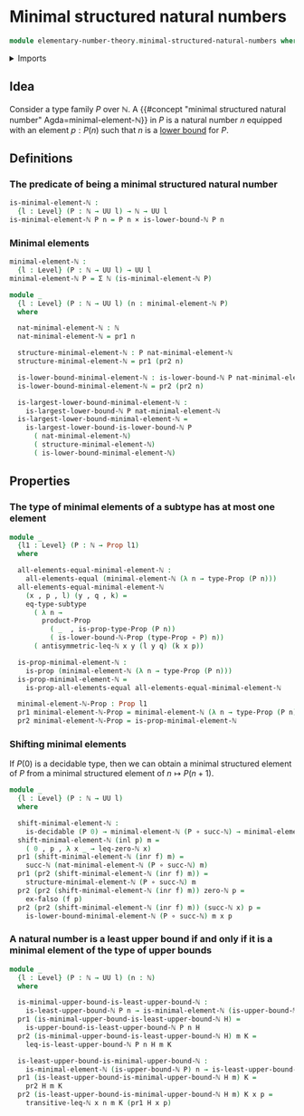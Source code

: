 # Minimal structured natural numbers

```agda
module elementary-number-theory.minimal-structured-natural-numbers where
```

<details><summary>Imports</summary>

```agda
open import elementary-number-theory.inequality-natural-numbers
open import elementary-number-theory.lower-bounds-natural-numbers
open import elementary-number-theory.natural-numbers
open import elementary-number-theory.upper-bounds-natural-numbers

open import foundation.cartesian-product-types
open import foundation.coproduct-types
open import foundation.decidable-types
open import foundation.dependent-pair-types
open import foundation.empty-types
open import foundation.function-types
open import foundation.propositions
open import foundation.subtypes
open import foundation.universe-levels
```

</details>

## Idea

Consider a type family $P$ over $\mathbb{N}$. A
{{#concept "minimal structured natural number" Agda=minimal-element-ℕ}} in $P$
is a natural number $n$ equipped with an element $p : P(n)$ such that $n$ is a
[lower bound](elementary-number-theory.lower-bounds-natural-numbers.md) for $P$.

## Definitions

### The predicate of being a minimal structured natural number

```agda
is-minimal-element-ℕ :
  {l : Level} (P : ℕ → UU l) → ℕ → UU l
is-minimal-element-ℕ P n = P n × is-lower-bound-ℕ P n
```

### Minimal elements

```agda
minimal-element-ℕ :
  {l : Level} (P : ℕ → UU l) → UU l
minimal-element-ℕ P = Σ ℕ (is-minimal-element-ℕ P)

module _
  {l : Level} (P : ℕ → UU l) (n : minimal-element-ℕ P)
  where

  nat-minimal-element-ℕ : ℕ
  nat-minimal-element-ℕ = pr1 n

  structure-minimal-element-ℕ : P nat-minimal-element-ℕ
  structure-minimal-element-ℕ = pr1 (pr2 n)

  is-lower-bound-minimal-element-ℕ : is-lower-bound-ℕ P nat-minimal-element-ℕ
  is-lower-bound-minimal-element-ℕ = pr2 (pr2 n)

  is-largest-lower-bound-minimal-element-ℕ :
    is-largest-lower-bound-ℕ P nat-minimal-element-ℕ
  is-largest-lower-bound-minimal-element-ℕ =
    is-largest-lower-bound-is-lower-bound-ℕ P
      ( nat-minimal-element-ℕ)
      ( structure-minimal-element-ℕ)
      ( is-lower-bound-minimal-element-ℕ)
```

## Properties

### The type of minimal elements of a subtype has at most one element

```agda
module _
  {l1 : Level} (P : ℕ → Prop l1)
  where

  all-elements-equal-minimal-element-ℕ :
    all-elements-equal (minimal-element-ℕ (λ n → type-Prop (P n)))
  all-elements-equal-minimal-element-ℕ
    (x , p , l) (y , q , k) =
    eq-type-subtype
      ( λ n →
        product-Prop
          ( _  , is-prop-type-Prop (P n))
          ( is-lower-bound-ℕ-Prop (type-Prop ∘ P) n))
      ( antisymmetric-leq-ℕ x y (l y q) (k x p))

  is-prop-minimal-element-ℕ :
    is-prop (minimal-element-ℕ (λ n → type-Prop (P n)))
  is-prop-minimal-element-ℕ =
    is-prop-all-elements-equal all-elements-equal-minimal-element-ℕ

  minimal-element-ℕ-Prop : Prop l1
  pr1 minimal-element-ℕ-Prop = minimal-element-ℕ (λ n → type-Prop (P n))
  pr2 minimal-element-ℕ-Prop = is-prop-minimal-element-ℕ
```

### Shifting minimal elements

If $P(0)$ is a decidable type, then we can obtain a minimal structured element
of $P$ from a minimal structured element of $n\mapsto P(n+1)$.

```agda
module _
  {l : Level} (P : ℕ → UU l)
  where

  shift-minimal-element-ℕ :
    is-decidable (P 0) → minimal-element-ℕ (P ∘ succ-ℕ) → minimal-element-ℕ P
  shift-minimal-element-ℕ (inl p) m =
    ( 0 , p , λ x _ → leq-zero-ℕ x)
  pr1 (shift-minimal-element-ℕ (inr f) m) =
    succ-ℕ (nat-minimal-element-ℕ (P ∘ succ-ℕ) m)
  pr1 (pr2 (shift-minimal-element-ℕ (inr f) m)) =
    structure-minimal-element-ℕ (P ∘ succ-ℕ) m
  pr2 (pr2 (shift-minimal-element-ℕ (inr f) m)) zero-ℕ p =
    ex-falso (f p)
  pr2 (pr2 (shift-minimal-element-ℕ (inr f) m)) (succ-ℕ x) p =
    is-lower-bound-minimal-element-ℕ (P ∘ succ-ℕ) m x p
```

### A natural number is a least upper bound if and only if it is a minimal element of the type of upper bounds

```agda
module _
  {l : Level} (P : ℕ → UU l) (n : ℕ)
  where

  is-minimal-upper-bound-is-least-upper-bound-ℕ :
    is-least-upper-bound-ℕ P n → is-minimal-element-ℕ (is-upper-bound-ℕ P) n
  pr1 (is-minimal-upper-bound-is-least-upper-bound-ℕ H) =
    is-upper-bound-is-least-upper-bound-ℕ P n H
  pr2 (is-minimal-upper-bound-is-least-upper-bound-ℕ H) m K =
    leq-is-least-upper-bound-ℕ P n H m K

  is-least-upper-bound-is-minimal-upper-bound-ℕ :
    is-minimal-element-ℕ (is-upper-bound-ℕ P) n → is-least-upper-bound-ℕ P n
  pr1 (is-least-upper-bound-is-minimal-upper-bound-ℕ H m) K =
    pr2 H m K
  pr2 (is-least-upper-bound-is-minimal-upper-bound-ℕ H m) K x p =
    transitive-leq-ℕ x n m K (pr1 H x p)
```
